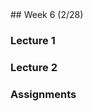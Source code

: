 <div class="week">

<div class="week_heading" markdown="1">
## Week 6 (2/28)
</div>

<div class="column_materials"  markdown="1">

### Lecture 1

### Lecture 2


</div>

<div class="column_assign"  markdown="1">

### Assignments



</div>
</div>
